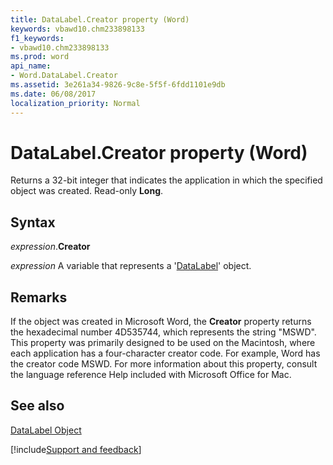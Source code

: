 ```yaml
---
title: DataLabel.Creator property (Word)
keywords: vbawd10.chm233898133
f1_keywords:
- vbawd10.chm233898133
ms.prod: word
api_name:
- Word.DataLabel.Creator
ms.assetid: 3e261a34-9826-9c8e-5f5f-6fdd1101e9db
ms.date: 06/08/2017
localization_priority: Normal
---
```



# DataLabel.Creator property (Word)

Returns a 32-bit integer that indicates the application in which the specified object was created. Read-only  **Long**.


## Syntax

_expression_.**Creator**

_expression_ A variable that represents a '[DataLabel](Word.DataLabel.md)' object.


## Remarks

If the object was created in Microsoft Word, the  **Creator** property returns the hexadecimal number 4D535744, which represents the string "MSWD". This property was primarily designed to be used on the Macintosh, where each application has a four-character creator code. For example, Word has the creator code MSWD. For more information about this property, consult the language reference Help included with Microsoft Office for Mac.


## See also


[DataLabel Object](Word.DataLabel.md)

[!include[Support and feedback](~/includes/feedback-boilerplate.md)]